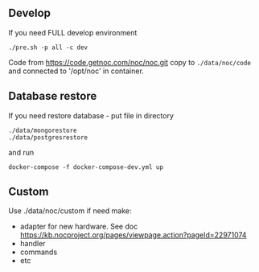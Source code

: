 Develop
----
If you need FULL develop environment    

```shell script
./pre.sh -p all -c dev
```
Code from https://code.getnoc.com/noc/noc.git copy to
`./data/noc/code` and connected to '/opt/noc' in container.

Database restore
----
If you need restore database - put file in directory
```shell script
./data/mongorestore
./data/postgresrestore
```
and run
```shell script
docker-compose -f docker-compose-dev.yml up
```



Custom
----
Use ./data/noc/custom if need make:
* adapter for new hardware. See doc  
  https://kb.nocproject.org/pages/viewpage.action?pageId=22971074
* handler
* commands
* etc
